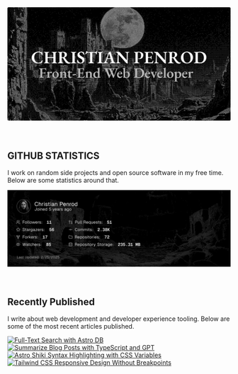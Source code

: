 
<picture>
  <source media="(prefers-color-scheme: dark)" srcset="assets/banner.dark.png?v=ca62d5dc-b03a-47d8-b993-b028cfb70f33" width="843px" />
  <source media="(prefers-color-scheme: light)" srcset="assets/banner.light.png?v=ca62d5dc-b03a-47d8-b993-b028cfb70f33" width="843px" />
  <img src="assets/banner.dark.png?v=ca62d5dc-b03a-47d8-b993-b028cfb70f33" alt="Banner" width="843px" />
</picture>
<br />
<br />
<br />
<h2>GITHUB STATISTICS</h2>
<p>I work on random side projects and open source software in my free time. Below are some statistics around that.</p>
<picture>
  <source media="(prefers-color-scheme: dark)" srcset="assets/statistics.dark.png?v=ca62d5dc-b03a-47d8-b993-b028cfb70f33" width="843px" />
  <source media="(prefers-color-scheme: light)" srcset="assets/statistics.light.png?v=ca62d5dc-b03a-47d8-b993-b028cfb70f33" width="843px" />
  <img src="assets/statistics.dark.png?v=ca62d5dc-b03a-47d8-b993-b028cfb70f33" alt="Github Statistics" width="843px" />
</picture>
<br />
<br />
<br />
<h2>Recently Published</h2>
<p>I write about web development and developer experience tooling. Below are some of the most recent articles published.</p>
<a href="https://christianpenrod.com/blog/full-text-search-with-astro-db"><img src="https://christianpenrod.com/blog/full-text-search-with-astro-db.png?v=ca62d5dc-b03a-47d8-b993-b028cfb70f33" alt="Full-Text Search with Astro DB" width="421px" /></a>
<a href="https://christianpenrod.com/blog/summarize-blog-posts-with-typescript-and-gpt"><img src="https://christianpenrod.com/blog/summarize-blog-posts-with-typescript-and-gpt.png?v=ca62d5dc-b03a-47d8-b993-b028cfb70f33" alt="Summarize Blog Posts with TypeScript and GPT" width="421px" /></a>
<a href="https://christianpenrod.com/blog/astro-shiki-syntax-highlighting-with-css-variables"><img src="https://christianpenrod.com/blog/astro-shiki-syntax-highlighting-with-css-variables.png?v=ca62d5dc-b03a-47d8-b993-b028cfb70f33" alt="Astro Shiki Syntax Highlighting with CSS Variables" width="421px" /></a>
<a href="https://christianpenrod.com/blog/tailwindcss-responsive-design-without-breakpoints"><img src="https://christianpenrod.com/blog/tailwindcss-responsive-design-without-breakpoints.png?v=ca62d5dc-b03a-47d8-b993-b028cfb70f33" alt="Tailwind CSS Responsive Design Without Breakpoints" width="421px" /></a>
